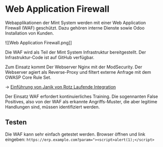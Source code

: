 # Web Application Firewall
Webapplikationen der Mint System werden mit einer Web Application Firewall (WAF) geschützt. Dazu gehören interne Dienste sowie Odoo Installation von Kunden.

![[Web Application Firewall.png]]

Die WAF wird als Teil der Mint System Infrastruktur bereitgestellt. Der Infrastruktur-Code ist auf GitHub verfügbar.

Zum Einsatz kommt Der Webserver Nginx mit der ModSecurity. Der Webserver agiert als Reverse-Proxy und filtert externe Anfrage mit dem OWASP Core Rule Set.

-> [Einführung von Janik von Rotz
Laufende Integration](https://janikvonrotz.ch/2020/02/26/nginx-waf-with-modsecurity-and-owasp-crs/)

Der Einsatz WAF erfordert kontinuierliches Training. Die sogennanten False Positives, also von der WAF als erkannte Angriffs-Muster, die aber legitime Handlungen sind, müssen identifiziert werden.

 ## Testen
 
 Die WAF kann sehr einfach getestet werden. Browser öffnen und link eingeben: `https://erp.example.com?param="><script>alert(1);</script>`